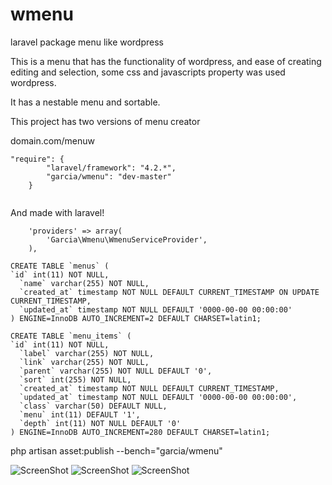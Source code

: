 # wmenu
laravel package menu like wordpress

This is a menu that has the functionality of wordpress, and ease of creating editing and selection, some css and javascripts property was used wordpress.

It has a nestable menu and sortable.

This project has two versions of menu creator

domain.com/menuw
```
"require": {
		"laravel/framework": "4.2.*",
		"garcia/wmenu": "dev-master"
	}
	
```
And made with laravel!




```
	'providers' => array(
		'Garcia\Wmenu\WmenuServiceProvider',
	),
```


```
CREATE TABLE `menus` (
`id` int(11) NOT NULL,
  `name` varchar(255) NOT NULL,
  `created_at` timestamp NOT NULL DEFAULT CURRENT_TIMESTAMP ON UPDATE CURRENT_TIMESTAMP,
  `updated_at` timestamp NOT NULL DEFAULT '0000-00-00 00:00:00'
) ENGINE=InnoDB AUTO_INCREMENT=2 DEFAULT CHARSET=latin1;

CREATE TABLE `menu_items` (
`id` int(11) NOT NULL,
  `label` varchar(255) NOT NULL,
  `link` varchar(255) NOT NULL,
  `parent` varchar(255) NOT NULL DEFAULT '0',
  `sort` int(255) NOT NULL,
  `created_at` timestamp NOT NULL DEFAULT CURRENT_TIMESTAMP,
  `updated_at` timestamp NOT NULL DEFAULT '0000-00-00 00:00:00',
  `class` varchar(50) DEFAULT NULL,
  `menu` int(11) DEFAULT '1',
  `depth` int(11) NOT NULL DEFAULT '0'
) ENGINE=InnoDB AUTO_INCREMENT=280 DEFAULT CHARSET=latin1;

```
php artisan asset:publish --bench="garcia/wmenu"

![ScreenShot](http://oi59.tinypic.com/m935vp.jpg)
![ScreenShot](http://oi61.tinypic.com/4g2bli.jpg)
![ScreenShot](http://oi62.tinypic.com/28bb6eq.jpg)
